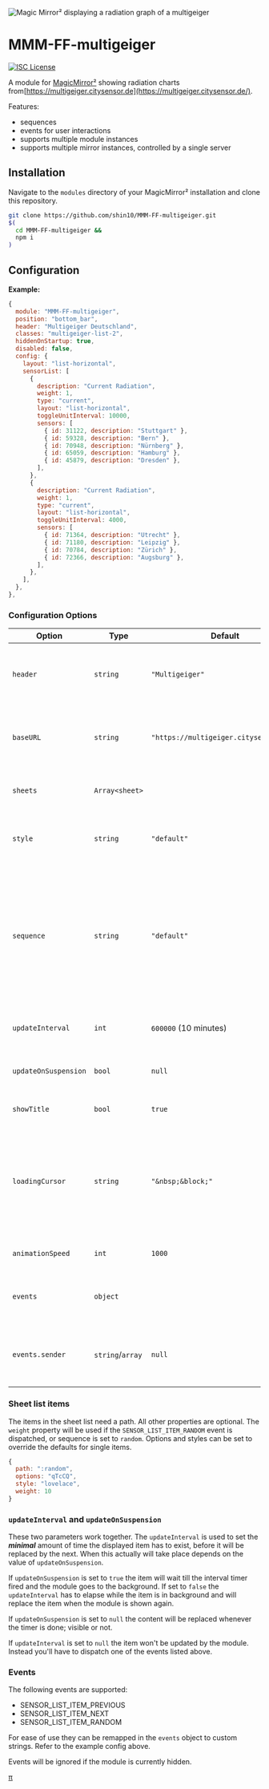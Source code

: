 ![Magic Mirror² displaying a radiation graph of a multigeiger](screenshot.gif)

# MMM-FF-multigeiger

[![ISC License](https://img.shields.io/badge/license-ISC-blue.svg)](https://choosealicense.com/licenses/isc)

A module for [MagicMirror²](https://github.com/MichMich/MagicMirror) showing radiation charts from[https://multigeiger.citysensor.de](https://multigeiger.citysensor.de/).

Features:

- sequences
- events for user interactions
- supports multiple module instances
- supports multiple mirror instances, controlled by a single server

## Installation

Navigate to the `modules` directory of your MagicMirror² installation and clone this repository.

```sh
git clone https://github.com/shin10/MMM-FF-multigeiger.git
$(
  cd MMM-FF-multigeiger &&
  npm i
)
```

## Configuration

**Example:**

```js
{
  module: "MMM-FF-multigeiger",
  position: "bottom_bar",
  header: "Multigeiger Deutschland",
  classes: "multigeiger-list-2",
  hiddenOnStartup: true,
  disabled: false,
  config: {
    layout: "list-horizontal",
    sensorList: [
      {
        description: "Current Radiation",
        weight: 1,
        type: "current",
        layout: "list-horizontal",
        toggleUnitInterval: 10000,
        sensors: [
          { id: 31122, description: "Stuttgart" },
          { id: 59328, description: "Bern" },
          { id: 70948, description: "Nürnberg" },
          { id: 65059, description: "Hamburg" },
          { id: 45879, description: "Dresden" },
        ],
      },
      {
        description: "Current Radiation",
        weight: 1,
        type: "current",
        layout: "list-horizontal",
        toggleUnitInterval: 4000,
        sensors: [
          { id: 71364, description: "Utrecht" },
          { id: 71180, description: "Leipzig" },
          { id: 70784, description: "Zürich" },
          { id: 72366, description: "Augsburg" },
        ],
      },
    ],
  },
},
```

### Configuration Options

| **Option**           | **Type**         | **Default**                            | **Description**                                                                                                                                                                 |
| -------------------- | ---------------- | -------------------------------------- | ------------------------------------------------------------------------------------------------------------------------------------------------------------------------------- |
| `header`             | `string`         | `"Multigeiger"`                        | Basically that. Doesn't have to be changed unless you're self-hosting.                                                                                                          |
| `baseURL`            | `string`         | `"https://multigeiger.citysensor.de/"` | Basically that. Doesn't have to be changed unless you're self-hosting.                                                                                                          |
| `sheets`             | `Array<sheet>`   |                                        | The list of cheat sheets to rotate through.                                                                                                                                     |
| `style`              | `string`         | `"default"`                            | Your favorite color theme. You can provide a string                                                                                                                             |
| `sequence`           | `string`         | `"default"`                            | The direction to loop through the urls list. `null`/`default`, `reverse`, `random`. The `weight` property of an url item will only be respected if sequence is set to `random`. |
| `updateInterval`     | `int`            | `600000` (10 minutes)                  | The duration of the update interval in ms or `null`.                                                                                                                            |
| `updateOnSuspension` | `bool`           | `null`                                 | `null`, `false` or `true`. Further explanations below.                                                                                                                          |
| `showTitle`          | `bool`           | `true`                                 | A boolean to show/hide the title.                                                                                                                                               |
| `loadingCursor`      | `string`         | `"&nbsp;&block;"`                      | The Text cursor indicating that the module is loading a cheat sheet. Default is `&nbsp;&block;` but could be any string.                                                        |
| `animationSpeed`     | `int`            | `1000`                                 | The duration of the page transition.                                                                                                                                            |
| `events`             | `object`         |                                        | An object listing event constants to remap if necessary.                                                                                                                        |
| `events.sender`      | `string`/`array` | `null`                                 | If this is set, only events sent by the modules with this id will be processed.                                                                                                 |

### Sheet list items

The items in the sheet list need a path. All other properties are optional. The `weight` property will be used if the `SENSOR_LIST_ITEM_RANDOM` event is dispatched, or sequence is set to `random`. Options and styles can be set to override the defaults for single items.

```js
{
  path: ":random",
  options: "qTcCQ",
  style: "lovelace",
  weight: 10
}
```

### `updateInterval` and `updateOnSuspension`

These two parameters work together. The `updateInterval` is used to set the **_minimal_** amount of time the displayed item has to exist, before it will be replaced by the next. When this actually will take place depends on the value of `updateOnSuspension`.

If `updateOnSuspension` is set to `true` the item will wait till the interval timer fired and the module goes to the background. If set to `false` the `updateInterval` has to elapse while the item is in background and will replace the item when the module is shown again.

If `updateOnSuspension` is set to `null` the content will be replaced whenever the timer is done; visible or not.

If `updateInterval` is set to `null` the item won't be updated by the module. Instead you'll have to dispatch one of the events listed above.

### Events

The following events are supported:

- SENSOR_LIST_ITEM_PREVIOUS
- SENSOR_LIST_ITEM_NEXT
- SENSOR_LIST_ITEM_RANDOM

For ease of use they can be remapped in the `events` object to custom strings. Refer to the example config above.

Events will be ignored if the module is currently hidden.

[&pi;](https://www.youtube.com/watch?v=dQw4w9WgXcQ)
